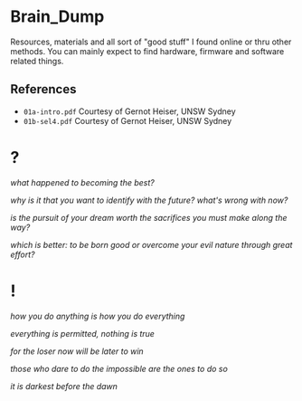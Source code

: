 # Brain_Dump
Resources, materials and all sort of "good stuff" I found online or thru other methods. You can mainly expect to find hardware, firmware and software related things.

## References

* `01a-intro.pdf` Courtesy of Gernot Heiser, UNSW Sydney
* `01b-sel4.pdf` Courtesy of Gernot Heiser, UNSW Sydney

# ?
*what happened to becoming the best?*

*why is it that you want to identify with the future? what's wrong with now?*

*is the pursuit of your dream worth the sacrifices you must make along the way?*

*which is better: to be born good or overcome your evil nature through great effort?*

# !
*how you do anything is how you do everything*

*everything is permitted, nothing is true*

*for the loser now will be later to win*

*those who dare to do the impossible are the ones to do so*

*it is darkest before the dawn*
